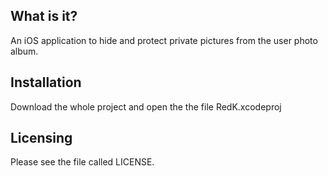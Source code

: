 

What is it?
-----------

An iOS application to hide and protect private pictures from
the user photo album.

Installation
------------

Download the whole project and open the the file RedK.xcodeproj

Licensing
---------

Please see the file called LICENSE.
